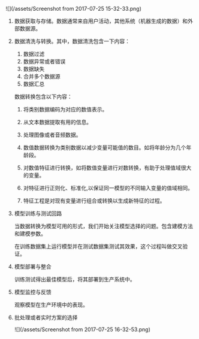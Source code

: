 ![](/assets/Screenshot from 2017-07-25 15-32-33.png)

1. 数据获取与存储。数据通常来自用户活动，其他系统（机器生成的数据）和外部数据源。
2. 数据清洗与转换。其中，数据清洗包含一下内容：  
   1. 数据过滤  
   2. 数据异常或者错误  
   3. 数据缺失  
   4. 合并多个数据源  
   5. 数据汇总

   数据转换包含以下内容：

   1. 将类别数据编码为对应的数值表示。

   2. 从文本数据提取有用的信息。

   3. 处理图像或者音频数据。

   4. 数值数据转换为类别数据以减少变量可能值的数目。如将年龄分为几个年龄段。

   5. 对数值特征进行转换，如将数值变量进行对数转换，有助于处理值域很大的变量。

   6. 对特征进行正则化、标准化,以保证同一模型的不同输入变量的值域相同。

   7. 特征工程是对现有变量进行组合或转换以生成新特征的过程。

3. 模型训练与测试回路

   当数据转换为模型可用的形式，我们开始关注模型选择的问题。包含建模方法和建模参数。

   在训练数据集上运行模型并在测试数据集测试其效果，这个过程叫做交叉验证。

4. 模型部署与整合

   训练测试得出最佳模型后，将其部署到生产系统中。

5. 模型监控与反馈

   观察模型在生产环境中的表现。

6. 批处理或者实时方案的选择

   ![](/assets/Screenshot from 2017-07-25 16-32-53.png)







